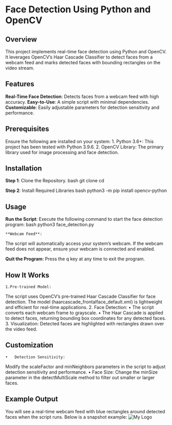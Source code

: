 # Face Detection Using Python and OpenCV
## Overview
This project implements real-time face detection using Python and OpenCV. It leverages OpenCV’s Haar Cascade Classifier to detect faces from a webcam feed and marks detected faces with bounding rectangles on the video stream.


## Features
**Real-Time Face Detection**: Detects faces from a webcam feed with high accuracy.
**Easy-to-Use**: A simple script with minimal dependencies.
**Customizable**: Easily adjustable parameters for detection sensitivity and performance.


## Prerequisites

Ensure the following are installed on your system:
	1.	Python 3.6+: This project has been tested with Python 3.9.6.
	2.	OpenCV Library: The primary library used for image processing and face detection.

 ## Installation

**Step 1**: Clone the Repository.
bash
git clone <repository-url>
cd <repository-folder>

**Step 2**: Install Required Libraries
bash
python3 -m pip install opencv-python

## Usage
**Run the Script**:
Execute the following command to start the face detection program:
bash
python3 face_detection.py

	**Webcam Feed**:
The script will automatically access your system’s webcam. If the webcam feed does not appear, ensure your webcam is connected and enabled.

**Quit the Program**:
Press the q key at any time to exit the program.

## How It Works
	1.Pre-trained Model:
The script uses OpenCV’s pre-trained Haar Cascade Classifier for face detection. The model (haarcascade_frontalface_default.xml) is lightweight and efficient for real-time applications.
	2.	Face Detection:
	•	The script converts each webcam frame to grayscale.
	•	The Haar Cascade is applied to detect faces, returning bounding box coordinates for any detected faces.
	3.	Visualization:
Detected faces are highlighted with rectangles drawn over the video feed.

## Customization
	•	Detection Sensitivity:
Modify the scaleFactor and minNeighbors parameters in the script to adjust detection sensitivity and performance.
	•	Face Size:
Change the minSize parameter in the detectMultiScale method to filter out smaller or larger faces.

## Example Output

You will see a real-time webcam feed with blue rectangles around detected faces when the script runs. Below is a snapshot example:
![My Logo](images/logo.png "screenshot")


